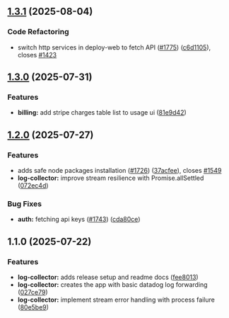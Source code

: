 

## [1.3.1](https://github.com/akash-network/console/compare/log-collector/v1.3.0...log-collector/v1.3.1) (2025-08-04)


### Code Refactoring

* switch http services in deploy-web to fetch API ([#1775](https://github.com/akash-network/console/issues/1775)) ([c6d1105](https://github.com/akash-network/console/commit/c6d110544bff4eb422954bcce8dd007e795e1213)), closes [#1423](https://github.com/akash-network/console/issues/1423)

## [1.3.0](https://github.com/akash-network/console/compare/log-collector/v1.2.0...log-collector/v1.3.0) (2025-07-31)


### Features

* **billing:** add stripe charges table list to usage ui  ([81e9d42](https://github.com/akash-network/console/commit/81e9d42d254bee6248451aecde8868ccbf018d89))

## [1.2.0](https://github.com/akash-network/console/compare/log-collector/v1.1.0...log-collector/v1.2.0) (2025-07-27)


### Features

* adds safe node packages installation ([#1726](https://github.com/akash-network/console/issues/1726)) ([37acfee](https://github.com/akash-network/console/commit/37acfee5c1d053cec2316560ad220992d70b7cbf)), closes [#1549](https://github.com/akash-network/console/issues/1549)
* **log-collector:** improve stream resilience with Promise.allSettled ([072ec4d](https://github.com/akash-network/console/commit/072ec4d42102430a5c39b3e3051d500870565219))


### Bug Fixes

* **auth:** fetching api keys ([#1743](https://github.com/akash-network/console/issues/1743)) ([cda80ce](https://github.com/akash-network/console/commit/cda80cefacff2d677fdd4e334b9d1997b6b9bd95))

## 1.1.0 (2025-07-22)


### Features

* **log-collector:** adds release setup and readme docs ([fee8013](https://github.com/akash-network/console/commit/fee80138812ed716573e3a84a4d86df18a178ea4))
* **log-collector:** creates the app with basic datadog log forwarding ([027ce79](https://github.com/akash-network/console/commit/027ce79630abf4737d80f2489fdd93b1446d885f))
* **log-collector:** implement stream error handling with process failure ([80e5be9](https://github.com/akash-network/console/commit/80e5be92e8426f13255d218ada016ea1b92df6c0))
